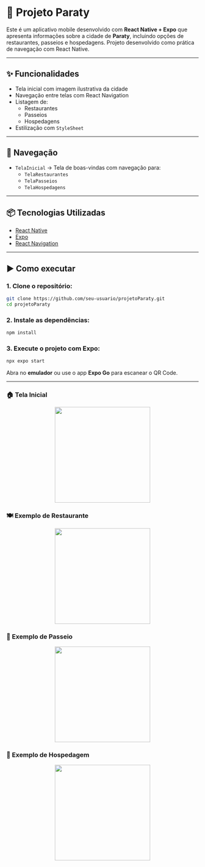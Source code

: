 # 📱 Projeto Paraty

Este é um aplicativo mobile desenvolvido com **React Native + Expo** que apresenta informações sobre a cidade de **Paraty**, incluindo opções de restaurantes, passeios e hospedagens. Projeto desenvolvido como prática de navegação com React Native.

---

## ✨ Funcionalidades

- Tela inicial com imagem ilustrativa da cidade
- Navegação entre telas com React Navigation
- Listagem de:
  - Restaurantes
  - Passeios
  - Hospedagens
- Estilização com `StyleSheet`

---

## 🧭 Navegação

- `TelaInicial` → Tela de boas-vindas com navegação para:
  - `TelaRestaurantes`
  - `TelaPasseios`
  - `TelaHospedagens`

---

## 📦 Tecnologias Utilizadas

- [React Native](https://reactnative.dev/)
- [Expo](https://expo.dev/)
- [React Navigation](https://reactnavigation.org/)

---

## ▶️ Como executar

### 1. Clone o repositório:
```bash
git clone https://github.com/seu-usuario/projetoParaty.git
cd projetoParaty
```

### 2. Instale as dependências:
```bash
npm install
```

### 3. Execute o projeto com Expo:
```bash
npx expo start
```

Abra no **emulador** ou use o app **Expo Go** para escanear o QR Code.

---

<h3>🏠 Tela Inicial</h3>
<p align="center">
  <img src="https://github.com/user-attachments/assets/72581fd6-3b92-4664-b1e7-16abdf0bbb70" width="250" />
</p>

<h3>🍽️ Exemplo de Restaurante</h3>
<p align="center">
  <img src="https://github.com/user-attachments/assets/c01d709b-2018-4b28-858a-9c5397017187" width="250" />
</p>

<h3>🚤 Exemplo de Passeio</h3>
<p align="center">
  <img src="https://github.com/user-attachments/assets/59997b54-5fca-4ec9-9d40-14c65d6706a9" width="250" />
</p>

<h3>🏨 Exemplo de Hospedagem</h3>
<p align="center">
  <img src="https://github.com/user-attachments/assets/42e2c714-820d-4b0c-8510-57c7a15cfe81" width="250" />
</p>

